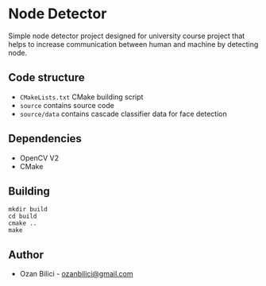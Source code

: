 # Node Detector

Simple node detector project designed for university course project that helps to increase communication between human and machine by detecting node.

## Code structure

- `CMakeLists.txt` CMake building script
- `source` contains source code
- `source/data` contains cascade classifier data for face detection

## Dependencies

- OpenCV V2
- CMake

## Building

```
mkdir build
cd build
cmake ..
make
```

## Author

- Ozan Bilici - ozanbilici@gmail.com


